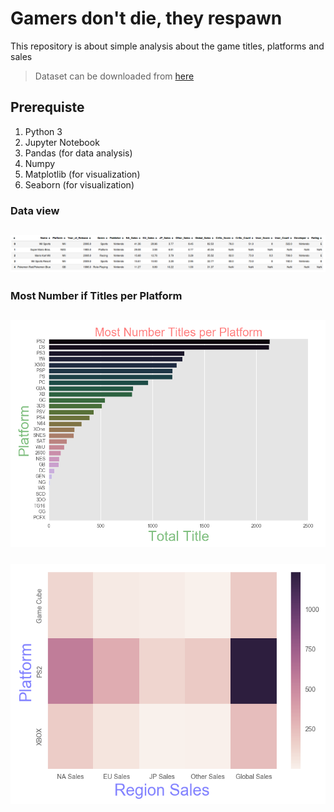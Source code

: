 # Gamers don't die, they respawn

This repository is about simple analysis about the game titles, platforms and sales

> Dataset can be downloaded from  [here](https://www.kaggle.com/rush4ratio/video-game-sales-with-ratings)

## Prerequiste
1. Python 3
2. Jupyter Notebook
3. Pandas (for data analysis)
4. Numpy
5. Matplotlib (for visualization)
6. Seaborn (for visualization)

### Data view

![Dataframe head](images/videogamesdf.png "Original Image")
---

### Most Number if Titles per Platform
![Most Number of titles](images/videogames_titles.png "Original Image")
---


###
![Region Sales](images/videogames_region.png "Original Image")
